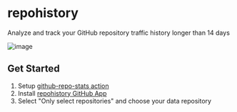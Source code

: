 # repohistory

Analyze and track your GitHub repository traffic history longer than 14 days

![image](https://github.com/repohistory/repohistory/assets/74842863/8a056cd2-0894-40a2-9d60-3ce1c6e577b2)


## Get Started

1. Setup [github-repo-stats action](https://github.com/marketplace/actions/github-repo-stats)
2. Install [repohistory GitHub App](https://github.com/apps/repohistory/installations/new)
3. Select "Only select repositories" and choose your data repository
